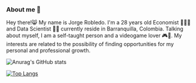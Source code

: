 ### About me 👋

Hey there!😸 My name is Jorge Robledo. I'm a 28 years old Economist 👨‍💼💼 and Data Scientist 👨‍💻 currently reside in Barranquilla, Colombia.
Talking about myself, I am a self-taught person and a videogame lover 🎮👾. My interests are related to the possibility of finding opportunities for my personal and professional growth.

![Anurag's GitHub stats](https://github-readme-stats.vercel.app/api?username=jorge-robledo11&show_icons=true&theme=radical)

[![Top Langs](https://github-readme-stats.vercel.app/api/top-langs/?username=anuraghazra&layout=compact)](https://github.com/anuraghazra/github-readme-stats)


<!--
**jorge-robledo11/jorge-robledo11** is a ✨ _special_ ✨ repository because its `README.md` (this file) appears on your GitHub profile.

Here are some ideas to get you started:

- 🔭 I’m currently working on ...
- 🌱 I’m currently learning ...
- 👯 I’m looking to collaborate on ...
- 🤔 I’m looking for help with ...
- 💬 Ask me about ...
- 📫 How to reach me: ...
- 😄 Pronouns: ...
- ⚡ Fun fact: ...
-->
